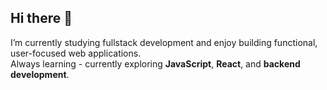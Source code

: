 ## Hi there 👋

I’m currently studying fullstack development and enjoy building functional, user-focused web applications.  
Always learning - currently exploring **JavaScript**, **React**, and **backend development**.

<!--
**isabellea-f/isabellea-f** is a ✨ _special_ ✨ repository because its `README.md` (this file) appears on your GitHub profile.
-->
